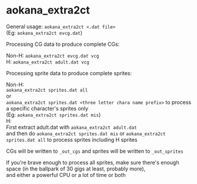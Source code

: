 # aokana_extra2ct  
  
General usage: `aokana_extra2ct <.dat file>`  
(Eg: `aokana_extra2ct evcg.dat`)  
  
Processing CG data to produce complete CGs:  
  
Non-H: `aokana_extra2ct evcg.dat vcg`  
H: `aokana_extra2ct adult.dat vcg`  
  
Processing sprite data to produce complete sprites:  
  
Non-H:  
`aokana_extra2ct sprites.dat all`  
or  
`aokana_extra2ct sprites.dat <three letter chara name prefix>` to process a specific character's sprites only  
(Eg: `aokana_extra2ct sprites.dat mis`)  
H:  
First extract adult.dat with `aokana_extra2ct adult.dat`  
and then do `aokana_extra2ct sprites.dat mis` or `aokana_extra2ct sprites.dat all` to process sprites including H sprites  
  
CGs will be written to `_out_cgs` and sprites will be written to `_out_sprites`  
  
If you're brave enough to process all sprites, make sure there's enough space (in the ballpark of 30 gigs at least, probably more),  
and either a powerful CPU or a lot of time or both  
